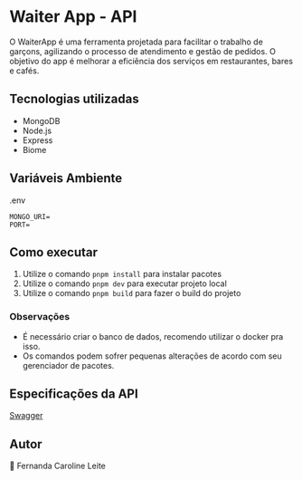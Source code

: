 # Waiter App - API

O WaiterApp é uma ferramenta projetada para facilitar o trabalho de garçons, agilizando o processo de atendimento e gestão de pedidos. O objetivo do app é melhorar a eficiência dos serviços em restaurantes, bares e cafés.

## Tecnologias utilizadas

- MongoDB
- Node.js
- Express
- Biome

## Variáveis Ambiente

.env

```
MONGO_URI=
PORT=
```

## Como executar

1. Utilize o comando `pnpm install` para instalar pacotes
2. Utilize o comando `pnpm dev` para executar projeto local
3. Utilize o comando `pnpm build` para fazer o build do projeto

### Observações

- É necessário criar o banco de dados, recomendo utilizar o docker pra isso.
- Os comandos podem sofrer pequenas alterações de acordo com seu gerenciador de pacotes.

## Especificações da API

[Swagger](https://github.com/Fekleite/waiter-api/blob/main/api-spec.yaml)

## Autor

💚 Fernanda Caroline Leite
